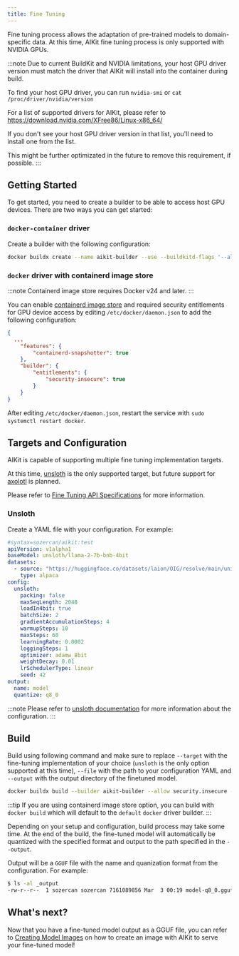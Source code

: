```yaml
---
title: Fine Tuning
---
```


Fine tuning process allows the adaptation of pre-trained models to domain-specific data. At this time, AIKit fine tuning process is only supported with NVIDIA GPUs.

:::note
Due to current BuildKit and NVIDIA limitations, your host GPU driver version must match the driver that AIKit will install into the container during build. 

To find your host GPU driver, you can run `nvidia-smi` or `cat /proc/driver/nvidia/version`

For a list of supported drivers for AIKit, please refer to https://download.nvidia.com/XFree86/Linux-x86_64/

If you don't see your host GPU driver version in that list, you'll need to install one from the list.

This might be further optimizated in the future to remove this requirement, if possible.
:::

## Getting Started

To get started, you need to create a builder to be able to access host GPU devices. There are two ways you can get started:

### `docker-container` driver

Create a builder with the following configuration:

```bash
docker buildx create --name aikit-builder --use --buildkitd-flags '--allow-insecure-entitlement security.insecure'
```

### `docker` driver with containerd image store

:::note
Containerd image store requires Docker v24 and later.
:::

You can enable [containerd image store](https://docs.docker.com/storage/containerd/) and required security entitlements for GPU device access by editing `/etc/docker/daemon.json` to add the following configuration:

```json
{
  ...
    "features": {
        "containerd-snapshotter": true
    },
    "builder": {
        "entitlements": {
            "security-insecure": true
        }
    }
}
```

After editing `/etc/docker/daemon.json`, restart the service with `sudo systemctl restart docker`. 

## Targets and Configuration

AIKit is capable of supporting multiple fine tuning implementation targets. 

At this time, [unsloth](https://github.com/unslothai/unsloth) is the only supported target, but future support for [axolotl](https://github.com/OpenAccess-AI-Collective/axolotl) is planned.

Please refer to [Fine Tuning API Specifications](./specs-finetune.md) for more information.

### Unsloth

Create a YAML file with your configuration. For example:

```yaml
#syntax=sozercan/aikit:test
apiVersion: v1alpha1
baseModel: unsloth/llama-2-7b-bnb-4bit
datasets:
  - source: "https://huggingface.co/datasets/laion/OIG/resolve/main/unified_chip2.jsonl"
    type: alpaca
config:
  unsloth:
    packing: false
    maxSeqLength: 2048
    loadIn4bit: true
    batchSize: 2
    gradientAccumulationSteps: 4
    warmupSteps: 10
    maxSteps: 60
    learningRate: 0.0002
    loggingSteps: 1
    optimizer: adamw_8bit
    weightDecay: 0.01
    lrSchedulerType: linear
    seed: 42
output:
  name: model
  quantize: q8_0
```

:::note
Please refer to [unsloth documentation](https://github.com/unslothai/unsloth) for more information about the configuration.
:::

## Build

Build using following command and make sure to replace `--target` with the fine-tuning implementation of your choice (`unsloth` is the only option supported at this time), `--file` with the path to your configuration YAML and `--output` with the output directory of the finetuned model.

```bash
docker buildx build --builder aikit-builder --allow security.insecure --file "/path/to/config.yaml" --output "/path/to/output" --target unsloth --progress plain .
```

:::tip
If you are using containerd image store option, you can build with `docker build` which will default to the `default` `docker` driver builder.
:::

Depending on your setup and configuration, build process may take some time. At the end of the build, the fine-tuned model will automatically be quantized with the specified format and output to the path specified in the `--output`.

Output will be a `GGUF` file with the name and quanization format from the configuration. For example:

```bash
$ ls -al _output
-rw-r--r--  1 sozercan sozercan 7161089856 Mar  3 00:19 model-q8_0.gguf
```

## What's next?

Now that you have a fine-tuned model output as a GGUF file, you can refer to [Creating Model Images](./create-images.md) on how to create an image with AIKit to serve your fine-tuned model!